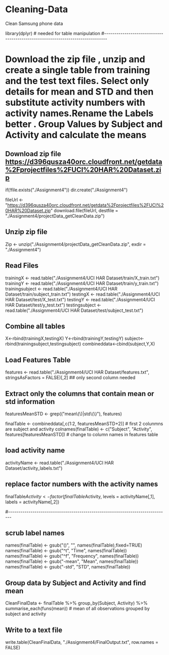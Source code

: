 # Cleaning-Data
Clean Samsung phone data

library(dplyr) # needed for table manipulation
#-------------------------------------------------------------------------------
# Download the zip file , unzip and create a single table from training and the test text files. Select only details for mean and STD and then substitute activity numbers with activity names.Rename the  Labels better . Group Values by Subject and Activity and calculate the means

## Download zip file https://d396qusza40orc.cloudfront.net/getdata%2Fprojectfiles%2FUCI%20HAR%20Dataset.zip
if(!file.exists("./Assignment4")) dir.create("./Assignment4")

fileUrl <- "https://d396qusza40orc.cloudfront.net/getdata%2Fprojectfiles%2FUCI%20HAR%20Dataset.zip"
download.file(fileUrl, destfile = "./Assignment4/projectData_getCleanData.zip")

## Unzip zip file
Zip <- unzip("./Assignment4/projectData_getCleanData.zip", exdir = "./Assignment4")

## Read Files
trainingX <- read.table("./Assignment4/UCI HAR Dataset/train/X_train.txt")
trainingY <- read.table("./Assignment4/UCI HAR Dataset/train/y_train.txt")
trainingsubject <- read.table("./Assignment4/UCI HAR Dataset/train/subject_train.txt")
testingX <- read.table("./Assignment4/UCI HAR Dataset/test/X_test.txt")
testingY <- read.table("./Assignment4/UCI HAR Dataset/test/y_test.txt")
testingsubject <- read.table("./Assignment4/UCI HAR Dataset/test/subject_test.txt")

## Combine all tables
X<-rbind(trainingX,testingX)
Y<-rbind(trainingY,testingY)
subject<-rbind(trainingsubject,testingsubject)
combineddata<-cbind(subject,Y,X)

## Load Features Table
features <- read.table("./Assignment4/UCI HAR Dataset/features.txt", stringsAsFactors = FALSE)[,2] ## only second column needed

## Extract only the columns that contain mean or std information

featuresMeanSTD <- grep(("mean\\(\\)|std\\(\\)"), features)

finalTable <- combineddata[,c(1:2, featuresMeanSTD+2)] # first 2 colunmns are subject and activity
colnames(finalTable) <- c("Subject", "Activity", features[featuresMeanSTD]) # change to column names in features table



## load activity name
activityName <- read.table("./Assignment4/UCI HAR Dataset/activity_labels.txt")

##  replace factor numbers  with  the activity names
finalTable$Activity <- factor(finalTable$Activity, levels = activityName[,1], labels = activityName[,2])

#-------------------------------------------------------------------------------
## scrub  label names

names(finalTable) <- gsub("()", "", names(finalTable),fixed=TRUE)
names(finalTable) <- gsub("^t", "Time", names(finalTable))
names(finalTable) <- gsub("^f", "Frequency", names(finalTable))
names(finalTable) <- gsub("-mean", "Mean", names(finalTable))
names(finalTable) <- gsub("-std", "STD", names(finalTable))

## Group data by Subject and Activity and find mean 

CleanFinalData <- finalTable %>%
  group_by(Subject, Activity) %>%
  summarise_each(funs(mean)) # mean of all observations grouped by subject and activity

## Write to a text file

write.table(CleanFinalData, "./Assignment4/FinalOutput.txt", row.names = FALSE)


